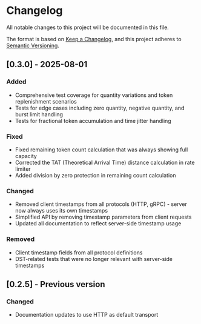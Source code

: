 # Changelog

All notable changes to this project will be documented in this file.

The format is based on [Keep a Changelog](https://keepachangelog.com/en/1.1.0/),
and this project adheres to [Semantic Versioning](https://semver.org/spec/v2.0.0.html).

## [0.3.0] - 2025-08-01

### Added
- Comprehensive test coverage for quantity variations and token replenishment scenarios
- Tests for edge cases including zero quantity, negative quantity, and burst limit handling
- Tests for fractional token accumulation and time jitter handling

### Fixed
- Fixed remaining token count calculation that was always showing full capacity
- Corrected the TAT (Theoretical Arrival Time) distance calculation in rate limiter
- Added division by zero protection in remaining count calculation

### Changed
- Removed client timestamps from all protocols (HTTP, gRPC) - server now always uses its own timestamps
- Simplified API by removing timestamp parameters from client requests
- Updated all documentation to reflect server-side timestamp usage

### Removed
- Client timestamp fields from all protocol definitions
- DST-related tests that were no longer relevant with server-side timestamps

## [0.2.5] - Previous version

### Changed
- Documentation updates to use HTTP as default transport